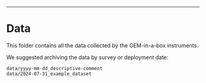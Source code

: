 ---
# Data

This folder contains all the data collected by the GEM-in-a-box instruments.

We suggested archiving the data by survey or deployment date:

```shell
data/yyyy-mm-dd_descriptive-comment
data/2024-07-31_example_dataset
```
